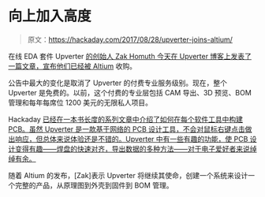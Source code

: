 # 向上加入高度

> 原文：<https://hackaday.com/2017/08/28/upverter-joins-altium/>

在线 EDA 套件 Upverter [的创始人 Zak Homuth 今天在 Upverter 博客上发表了一篇文章，宣布他们已经被 Altium](https://blog.upverter.com/2017/08/28/upverter-joins-altium/) 收购。

公告中最大的变化是取消了 Upverter 的付费专业服务级别。现在，整个 Upverter 是免费的。以前，这个付费的专业层包括 CAM 导出、3D 预览、BOM 管理和每年每席位 1200 美元的无限私人项目。

Hackaday [已经在一本书长度的系列文章中介绍了如何在每个软件工具中构建 PCB。虽然 Upverter 是一款基于网络的 PCB 设计工具，不会对鼠标右键点击做出响应，但总体来说体验还是不错的。Upverter 中有一些有趣的功能，使 PCB 设计变得有趣——焊盘的快速对齐，导出数据的多种方法——对于电子爱好者来说绰绰有余。](http://hackaday.com/2017/02/03/creating-a-pcb-in-everything-upverter/)

随着 Altium 的发布，[Zak]表示 Upverter 将继续其使命，创建一个系统来设计一个完整的产品，从原理图到外壳到固件到 BOM 管理。
